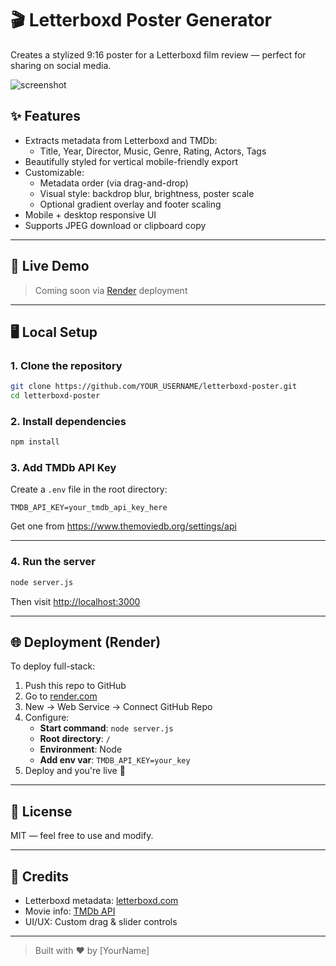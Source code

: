 
# 🎬 Letterboxd Poster Generator

Creates a stylized 9:16 poster for a Letterboxd film review — perfect for sharing on social media.

![screenshot](public/assets/demo.jpg) <!-- optional: replace with your image -->

## ✨ Features

- Extracts metadata from Letterboxd and TMDb:
  - Title, Year, Director, Music, Genre, Rating, Actors, Tags
- Beautifully styled for vertical mobile-friendly export
- Customizable:
  - Metadata order (via drag-and-drop)
  - Visual style: backdrop blur, brightness, poster scale
  - Optional gradient overlay and footer scaling
- Mobile + desktop responsive UI
- Supports JPEG download or clipboard copy

---

## 🚀 Live Demo

> Coming soon via [Render](https://render.com/) deployment

---

## 🖥️ Local Setup

### 1. Clone the repository

```bash
git clone https://github.com/YOUR_USERNAME/letterboxd-poster.git
cd letterboxd-poster
```

### 2. Install dependencies

```bash
npm install
```

### 3. Add TMDb API Key

Create a `.env` file in the root directory:

```env
TMDB_API_KEY=your_tmdb_api_key_here
```

Get one from https://www.themoviedb.org/settings/api

---

### 4. Run the server

```bash
node server.js
```

Then visit [http://localhost:3000](http://localhost:3000)

---

## 🌐 Deployment (Render)

To deploy full-stack:

1. Push this repo to GitHub
2. Go to [render.com](https://render.com)
3. New → Web Service → Connect GitHub Repo
4. Configure:
   - **Start command**: `node server.js`
   - **Root directory**: `/`
   - **Environment**: Node
   - **Add env var**: `TMDB_API_KEY=your_key`
5. Deploy and you're live 🎉

---

## 📝 License

MIT — feel free to use and modify.

---

## 🙌 Credits

- Letterboxd metadata: [letterboxd.com](https://letterboxd.com)
- Movie info: [TMDb API](https://developers.themoviedb.org/)
- UI/UX: Custom drag & slider controls

---

> Built with ❤️ by [YourName]
